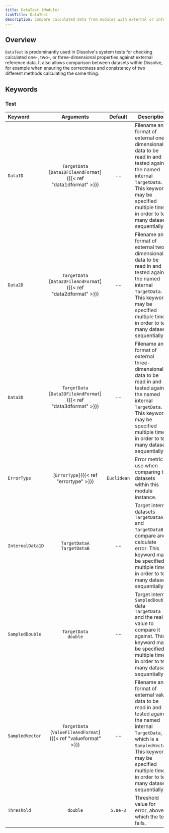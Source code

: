 ```yaml
---
title: DataTest (Module)
linkTitle: DataTest
description: Compare calculated data from modules with external or internal references
---
```


## Overview

`DataTest` is predominantly used in Dissolve's system tests for checking calculated one-, two-, or three-dimensional properties against external reference data. It also allows comparison between datasets within Dissolve, for example when ensuring the correctness and consistency of two different methods calculating the same thing.

## Keywords

### Test

|Keyword|Arguments|Default|Description|
|:------|:--:|:-----:|-----------|
|`Data1D`|`TargetData`<br/>[`Data1DFileAndFormat`]({{< ref "data1dformat" >}})|--|Filename and format of external one-dimensional data to be read in and tested against the named internal `TargetData`. This keyword may be specified multiple times in order to test many datasets sequentially.|
|`Data2D`|`TargetData`<br/>[`Data2DFileAndFormat`]({{< ref "data2dformat" >}})|--|Filename and format of external two-dimensional data to be read in and tested against the named internal `TargetData`. This keyword may be specified multiple times in order to test many datasets sequentially.|
|`Data3D`|`TargetData`<br/>[`Data3DFileAndFormat`]({{< ref "data3dformat" >}})|--|Filename and format of external three-dimensional data to be read in and tested against the named internal `TargetData`. This keyword may be specified multiple times in order to test many datasets sequentially.|
|`ErrorType`|[`ErrorType`]({{< ref "errortype" >}})|`Euclidean`|Error metric to use when comparing the datasets within this module instance.|
|`InternalData1D`|`TargetDataA`<br/>`TargetDataB`|--|Target internal datasets `TargetDataA` and `TargetDataB` to compare and calculate error. This keyword may be specified multiple times in order to test many datasets sequentially.|
|`SampledDouble`|`TargetData`<br/>`double`|--|Target internal `SampledDouble` data `TargetData` and the real value to compare it against. This keyword may be specified multiple times in order to test many datasets sequentially.|
|`SampledVector`|`TargetData`<br/>[`ValueFileAndFormat`]({{< ref "valueformat" >}})|--|Filename and format of external value data to be read in and tested against the named internal `TargetData`, which is a `SampledVector`. This keyword may be specified multiple times in order to test many datasets sequentially.|
|`Threshold`|`double`|`5.0e-3`|Threshold value for error, above which the test fails.|
